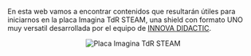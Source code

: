 
En esta web vamos a encontrar contenidos que resultarán útiles para iniciarnos en la placa Imagina TdR STEAM, una shield con formato UNO muy versatil desarrollada por el equipo de [INNOVA DIDACTIC](https://shop.innovadidactic.com/).

<center>

![Placa Imagina TdR STEAM](./img/TdR/placa_TdR.png)  

</center>